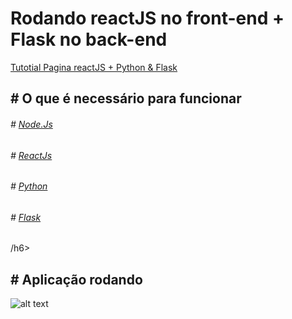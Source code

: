# Rodando reactJS no front-end + Flask no back-end
<a href="https://youtu.be/dxn4BWmXV_8"> Tutotial Pagina reactJS + Python & Flask </a>


<h2 align="left"> 
# O que é necessário para funcionar
</h2>

<h6># <a href="https://nodejs.org/en target="_blank" >Node.Js</a></h6>

<h6># <a href="https://create-react-app.dev/docs/getting-started/" target="_blank" >ReactJs</a></h6>

<h6># <a href="https://www.python.org/downloads/" target="_blank" >Python</a></h6>

<h6># <a href="https://flask.palletsprojects.com/en/2.2.x/" target="_blank" >Flask</a></h6>/h6>


<h2 align="left">
# Aplicação rodando
</h2>

![alt text](https://github.com/alexfariakof/react_and_python/blob/main/.telas/reac_python.png)



